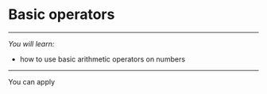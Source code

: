 # Basic operators

---

*You will learn:*
- how to use basic arithmetic operators on numbers

---

You can apply